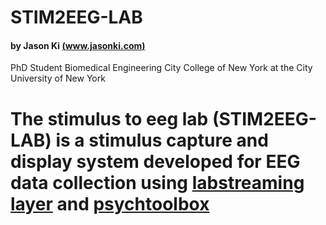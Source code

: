 # STIM2EEG-LAB 
#### by Jason Ki [(www.jasonki.com)](https://www.jasonki.com) 
PhD Student 
Biomedical Engineering 
City College of New York at the City University of New York <h1>


The **stimulus to eeg lab** (STIM2EEG-LAB) is a stimulus capture and display system developed for EEG data collection using [labstreaming layer](https://github.com/sccn/labstreaminglayer) and [psychtoolbox](http://psychtoolbox.org/)
